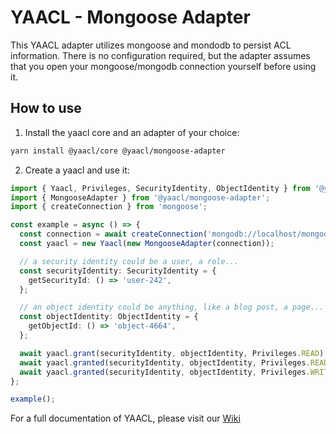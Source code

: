 # YAACL - Mongoose Adapter

This YAACL adapter utilizes mongoose and mondodb to persist ACL information.
There is no configuration required, but the adapter assumes that you open your mongoose/mongodb
connection yourself before using it.

## How to use

1. Install the yaacl core and an adapter of your choice:

```sh
yarn install @yaacl/core @yaacl/mongoose-adapter
```

2. Create a yaacl and use it:

```ts
import { Yaacl, Privileges, SecurityIdentity, ObjectIdentity } from '@yaacl/core';
import { MongooseAdapter } from '@yaacl/mongoose-adapter';
import { createConnection } from 'mongoose';

const example = async () => {
  const connection = await createConnection('mongodb://localhost/mongoose-adapter-test');
  const yaacl = new Yaacl(new MongooseAdapter(connection));

  // a security identity could be a user, a role...
  const securityIdentity: SecurityIdentity = {
    getSecurityId: () => 'user-242',
  };

  // an object identity could be anything, like a blog post, a page...
  const objectIdentity: ObjectIdentity = {
    getObjectId: () => 'object-4664',
  };

  await yaacl.grant(securityIdentity, objectIdentity, Privileges.READ);
  await yaacl.granted(securityIdentity, objectIdentity, Privileges.READ); // true
  await yaacl.granted(securityIdentity, objectIdentity, Privileges.WRITE); // false
};

example();
```

For a full documentation of YAACL, please visit our [Wiki](https://github.com/jeanfortheweb/yaacl/wiki)

```

```
